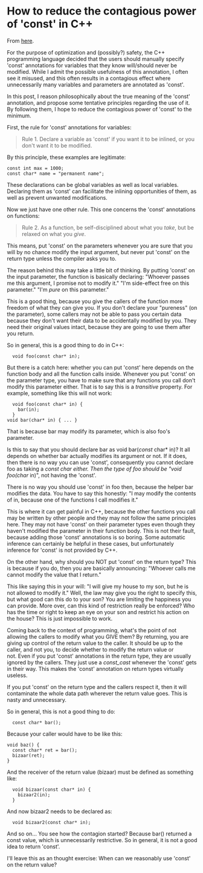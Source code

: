 # How to reduce the contagious power of 'const' in C++

From [here](https://yinwang0.substack.com/p/const).

For the purpose of optimization and (possibly?) safety, the C++ programming language decided that the users should manually specify 'const' annotations for variables that they know will/should never be modified. While I admit the possible usefulness of this annotation, I often see it misused, and this often results in a contagious effect where unnecessarily many variables and parameters are annotated as 'const'.

In this post, I reason philosophically about the true meaning of the 'const' annotation, and propose some tentative principles regarding the use of it. By following them, I hope to reduce the contagious power of 'const' to the minimum.

First, the rule for 'const' annotations for variables:

> Rule 1\. Declare a variable as 'const' if you want it to be inlined, or you don't want it to be modified.

By this principle, these examples are legitimate:

    const int max = 1000;
    const char* name = "permanent name";

These declarations can be global variables as well as local variables. Declaring them as 'const' can facilitate the inlining opportunities of them, as well as prevent unwanted modifications.

Now we just have one other rule. This one concerns the 'const' annotations on functions:

> <span>Rule 2\. As a function, be self-disciplined about what you</span> _take_<span>, but be relaxed on what you</span> _give_<span>.</span>

This means, put 'const' on the parameters whenever you are sure that you will by no chance modify the input argument, but never put 'const' on the return type unless the compiler asks you to.

<span>The reason behind this may take a little bit of thinking. By putting 'const' on the input parameter, the function is basically declaring: "Whoever passes me this argument, I promise not to modify it." "I'm side-effect free on this parameter." "I'm</span> _pure_ <span>on this parameter."</span>

This is a good thing, because you give the callers of the function more freedom of what they can give you. If you don't declare your "pureness" (on the parameter), some callers may not be able to pass you certain data because they don't want their data to be accidentally modified by you. They need their original values intact, because they are going to use them after you return.

So in general, this is a good thing to do in C++:

      void foo(const char* in);

<span>But there is a catch here: whether you can put 'const' here depends on the function body and all the function calls inside. Whenever you put 'const' on the parameter type, you have to make sure that any functions you call don't modify this parameter either. That is to say this is a</span> _transitive_ <span>property. For example, something like this will not work:</span>

      void foo(const char* in) {
        bar(in);
      }
    void bar(char* in) { ... }

That is because bar may modify its parameter, which is also foo's parameter.

<span>Is this to say that you should declare bar as void bar(</span>_const_ <span>char* in)? It all depends on whether bar actually modifies its argument or not. If it does, then there is no way you can use 'const', consequently you cannot declare foo as taking a</span> _const char either. Then the type of foo should be "void foo(char_ <span>in)", not having the 'const'.</span>

There is no way you should use 'const' in foo then, because the helper bar modifies the data. You have to say this honestly: "I may modify the contents of in, because one of the functions I call modifies it."

This is where it can get painful in C++, because the other functions you call may be written by other people and they may not follow the same principles here. They may not have 'const' on their parameter types even though they haven't modified the parameter in their function body. This is not their fault, because adding those 'const' annotations is so boring. Some automatic inference can certainly be helpful in these cases, but unfortunately inference for 'const' is not provided by C++.

On the other hand, why should you NOT put 'const' on the return type? This is because if you do, then you are basically announcing: "Whoever calls me cannot modify the value that I return."

This like saying this in your will: "I will give my house to my son, but he is not allowed to modify it." Well, the law may give you the right to specify this, but what good can this do to your son? You are limiting the happiness you can provide. More over, can this kind of restriction really be enforced? Who has the time or right to keep an eye on your son and restrict his action on the house? This is just impossible to work.

<span>Coming back to the context of programming, what's the point of not allowing the callers to modify what you GIVE them? By returning, you are giving up control of the return value to the caller. It should be up to the caller, and not you, to decide whether to modify the return value or not. Even if you put 'const' annotations in the return type, they are usually ignored by the callers. They just use a </span>_const_cast_<span> whenever the 'const' gets in their way. This makes the 'const' annotation on return types virtually useless.</span>

If you put 'const' on the return type and the callers respect it, then it will contaminate the whole data path wherever the return value goes. This is nasty and unnecessary.

So in general, this is not a good thing to do:

      const char* bar();

Because your caller would have to be like this:

    void baz() {
      const char* ret = bar();
      bizaar(ret);
    }

And the receiver of the return value (bizaar) must be defined as something like:

      void bizaar(const char* in) {
        bizaar2(in);
      }

And now bizaar2 needs to be declared as:

      void bizaar2(const char* in);

And so on... You see how the contagion started? Because bar() returned a const value, which is unnecessarily restrictive. So in general, it is not a good idea to return 'const'.

I'll leave this as an thought exercise: When can we reasonably use 'const' on the return value?
